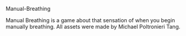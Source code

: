 Manual-Breathing

Manual Breathing is a game about that sensation of when you begin manually breathing.
All assets were made by Michael Poltronieri Tang.